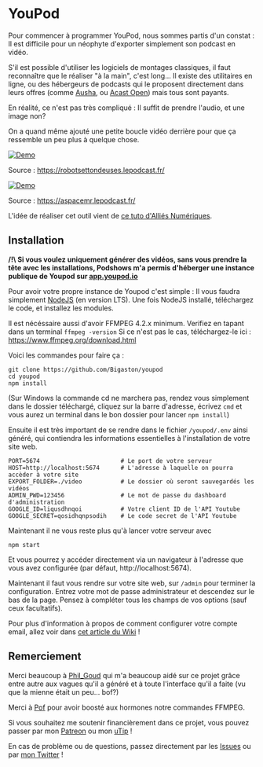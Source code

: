 # YouPod

Pour commencer à programmer YouPod, nous sommes partis d'un constat : 
Il est difficile pour un néophyte d'exporter simplement son podcast en vidéo. 

S'il est possible d'utiliser les logiciels de montages classiques, il faut reconnaître que le réaliser "à la main", c'est long... 
Il existe des utilitaires en ligne, ou des hébergeurs de podcasts qui le proposent directement dans leurs offres (comme [Ausha](https://www.ausha.co/), ou [Acast Open](https://open.acast.com/)) mais tous sont payants.

En réalité, ce n'est pas très compliqué : Il suffit de prendre l'audio, et une image non? 

On a quand même ajouté une petite boucle vidéo derrière pour que ça ressemble un peu plus à quelque chose.

[![Demo](https://img.youtube.com/vi/Lpa5UtjI9NE/0.jpg)](https://www.youtube.com/watch?v=Lpa5UtjI9NE)

Source : https://robotsettondeuses.lepodcast.fr/



[![Demo](https://img.youtube.com/vi/H5IUxtKbapI/0.jpg)](https://www.youtube.com/watch?v=H5IUxtKbapI)

Source : https://aspacemr.lepodcast.fr/

L'idée de réaliser cet outil vient de [ce tuto d'Alliés Numériques](https://alliesnumeriques.org/tutoriels/publier-votre-podcast-sur-youtube-la-methode-classe-avec-ffmpeg/).

## Installation

**/!\ Si vous  voulez uniquement générer des vidéos, sans vous prendre la tête avec les installations, Podshows m'a permis d'héberger une instance publique de Youpod sur [app.youpod.io](https://app.youpod.io)**

Pour avoir votre propre instance de Youpod c'est simple : Il vous faudra simplement [NodeJS](https://nodejs.org/en/) (en version LTS). 
Une fois NodeJS installé, téléchargez le code, et installez les modules. 

Il est nécéssaire aussi d'avoir FFMPEG 4.2.x minimum. Verifiez en tapant dans un terminal
```ffmpeg -version```
Si ce n'est pas le cas, téléchargez-le ici : https://www.ffmpeg.org/download.html

Voici les commandes pour faire ça :
```shell
git clone https://github.com/Bigaston/youpod
cd youpod
npm install
```

(Sur Windows la commande cd ne marchera pas, rendez vous simplement dans le dossier téléchargé, cliquez sur la barre d'adresse, écrivez `cmd` et vous aurez un terminal dans le bon dossier pour lancer `npm install`)

Ensuite il est très important de se rendre dans le fichier `/youpod/.env` ainsi généré, qui contiendra les informations essentielles à l'installation de votre site web.

```.env
PORT=5674                       # Le port de votre serveur
HOST=http://localhost:5674      # L'adresse à laquelle on pourra accèder à votre site
EXPORT_FOLDER=./video           # Le dossier où seront sauvegardés les vidéos
ADMIN_PWD=123456                # Le mot de passe du dashboard d'administration
GOOGLE_ID=liqusdhnqoi           # Votre client ID de l'API Youtube
GOOGLE_SECRET=qosidhqnpsodih    # Le code secret de l'API Youtube
```

Maintenant il ne vous reste plus qu'à lancer votre serveur avec

```shell
npm start
```

Et vous pourrez y accéder directement via un navigateur à l'adresse que vous avez configurée (par défaut, http://localhost:5674).

Maintenant il faut vous rendre sur votre site web, sur `/admin` pour terminer la configuration. Entrez votre mot de passe administrateur et descendez sur le bas de la page. Pensez à compléter tous les champs de vos options (sauf ceux facultatifs).

Pour plus d'information à propos de comment configurer votre compte email, allez voir dans [cet article du Wiki](https://github.com/Bigaston/youpod/wiki/Configurer-son-compte-mail) !

## Remerciement

Merci beaucoup à [Phil_Goud](https://twitter.com/Phil_Goud) qui m'a beaucoup aidé sur ce projet grâce entre autre aux vagues qu'il a généré et à toute l'interface qu'il a faite (vu que la mienne était un peu... bof?)

Merci à [Pof](https://twitter.com/PofMagicfingers) pour avoir boosté aux hormones notre commandes FFMPEG.

Si vous souhaitez me soutenir financièrement dans ce projet, vous pouvez passer par mon [Patreon](https://patreon.com/Bigaston) ou mon [uTip](https://utip.io/Bigaston) !

En cas de problème ou de questions, passez directement par les [Issues](https://github.com/Bigaston/youpod/issues) ou par [mon Twitter](https://twitter.com/Bigaston) !

